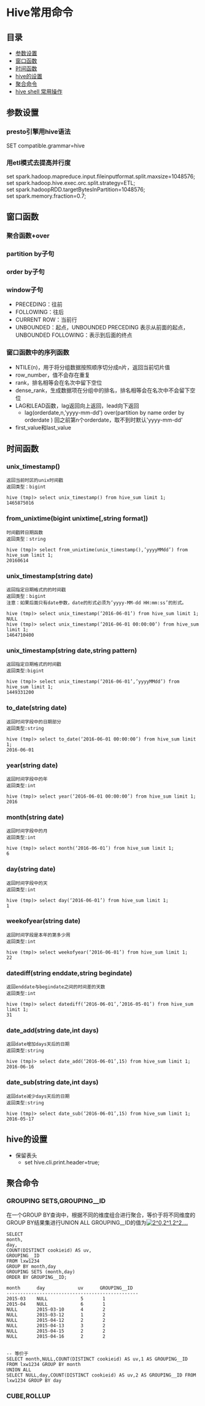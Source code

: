 # Hive常用命令
## 目录

- [参数设置](#参数设置)
- [窗口函数](#窗口函数)
- [时间函数](#时间函数)
- [hive的设置](#hive的设置)
- [聚合命令](#聚合命令)
- [hive shell 常用操作](https://www.cnblogs.com/skyl/p/4736129.html)

## 参数设置
### presto引擎用hive语法 
SET compatible.grammar=hive  

### 用etl模式去提高并行度
set spark.hadoop.mapreduce.input.fileinputformat.split.maxsize=1048576;    
set spark.hadoop.hive.exec.orc.split.strategy=ETL;     
set spark.hadoopRDD.targetBytesInPartition=1048576;      
set spark.memory.fraction=0.7;     

## 窗口函数
### 聚合函数+over
### partition by子句
### order by子句
### window子句

- PRECEDING：往前
- FOLLOWING：往后
- CURRENT ROW：当前行
- UNBOUNDED：起点，UNBOUNDED PRECEDING 表示从前面的起点， UNBOUNDED FOLLOWING：表示到后面的终点

### 窗口函数中的序列函数
- NTILE(n)，用于将分组数据按照顺序切分成n片，返回当前切片值
- row_number，值不会存在重复
- rank，排名相等会在名次中留下空位
- dense_rank，生成数据项在分组中的排名，排名相等会在名次中不会留下空位
- LAG和LEAD函数，lag返回向上返回，lead向下返回
  - lag(orderdate,n,'yyyy-mm-dd') over(partition by name order by orderdate ) 回之前第n个orderdate，取不到时默认'yyyy-mm-dd'
- first_value和last_value
 
## 时间函数

### unix_timestamp()
    返回当前时区的unix时间戳
    返回类型：bigint
```    
hive (tmp)> select unix_timestamp() from hive_sum limit 1;
1465875016
```

### from_unixtime(bigint unixtime[,string format])
    时间戳转日期函数
    返回类型：string
```
hive (tmp)> select from_unixtime(unix_timestamp(),’yyyyMMdd’) from hive_sum limit 1;
20160614
```

### unix_timestamp(string date)
    返回指定日期格式的的时间戳
    返回类型：bigint
    注意：如果后面只有date参数，date的形式必须为’yyyy-MM-dd HH:mm:ss’的形式。
```
hive (tmp)> select unix_timestamp(‘2016-06-01’) from hive_sum limit 1;
NULL
hive (tmp)> select unix_timestamp(‘2016-06-01 00:00:00’) from hive_sum limit 1;
1464710400
```

### unix_timestamp(string date,string pattern)
    返回指定日期格式的时间戳
    返回类型:bigint
```
hive (tmp)> select unix_timestamp(‘2016-06-01’,’yyyyMMdd’) from hive_sum limit 1;
1449331200
```

### to_date(string date)
    返回时间字段中的日期部分
    返回类型:string
```
hive (tmp)> select to_date(‘2016-06-01 00:00:00’) from hive_sum limit 1;
2016-06-01
```

### year(string date)
    返回时间字段中的年
    返回类型:int
```
hive (tmp)> select year(‘2016-06-01 00:00:00’) from hive_sum limit 1;
2016
```
### month(string date)
    返回时间字段中的月
    返回类型:int
```
hive (tmp)> select month(‘2016-06-01’) from hive_sum limit 1;
6
```
### day(string date)
    返回时间字段中的天
    返回类型:int
```
hive (tmp)> select day(‘2016-06-01’) from hive_sum limit 1;
1
```

### weekofyear(string date)
    返回时间字段是本年的第多少周
    返回类型:int
```
hive (tmp)> select weekofyear(‘2016-06-01’) from hive_sum limit 1;
22
```
### datediff(string enddate,string begindate)
    返回enddate与begindate之间的时间差的天数
    返回类型:int
```
hive (tmp)> select datediff(‘2016-06-01’,’2016-05-01’) from hive_sum limit 1;
31
```
### date_add(string date,int days)
    返回date增加days天后的日期
    返回类型:string
```
hive (tmp)> select date_add(‘2016-06-01’,15) from hive_sum limit 1;
2016-06-16
```
### date_sub(string date,int days)
    返回date减少days天后的日期
    返回类型:string
```
hive (tmp)> select date_sub(‘2016-06-01’,15) from hive_sum limit 1;
2016-05-17
```

## hive的设置
- 保留表头
  - set hive.cli.print.header=true;
  
## 聚合命令

### GROUPING SETS,GROUPING__ID
在一个GROUP BY查询中，根据不同的维度组合进行聚合，等价于将不同维度的GROUP BY结果集进行UNION ALL
GROUPING__ID的值为<a href="https://www.codecogs.com/eqnedit.php?latex=2^0,2^1,2^2,..." target="_blank"><img src="https://latex.codecogs.com/svg.latex?2^0,2^1,2^2,..." title="2^0,2^1,2^2,..." /></a>
```{sql}
SELECT 
month,
day,
COUNT(DISTINCT cookieid) AS uv,
GROUPING__ID 
FROM lxw1234 
GROUP BY month,day 
GROUPING SETS (month,day) 
ORDER BY GROUPING__ID;
 
month      day            uv      GROUPING__ID
------------------------------------------------
2015-03    NULL            5       1
2015-04    NULL            6       1
NULL       2015-03-10      4       2
NULL       2015-03-12      1       2
NULL       2015-04-12      2       2
NULL       2015-04-13      3       2
NULL       2015-04-15      2       2
NULL       2015-04-16      2       2
 
 
-- 等价于 
SELECT month,NULL,COUNT(DISTINCT cookieid) AS uv,1 AS GROUPING__ID FROM lxw1234 GROUP BY month 
UNION ALL 
SELECT NULL,day,COUNT(DISTINCT cookieid) AS uv,2 AS GROUPING__ID FROM lxw1234 GROUP BY day
```

### CUBE,ROLLUP
